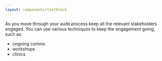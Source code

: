 ```yaml
---
layout: components/textblock
---
```


As you move through your audit process keep all the relevant stakeholders engaged. You can use various techniques to keep the engagement going, such as:

- ongoing comms
- workshops
- clinics
